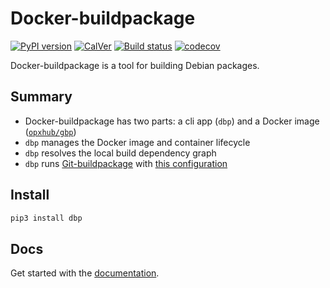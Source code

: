 # Docker-buildpackage

[![PyPI version](https://badge.fury.io/py/dbp.svg)](https://pypi.org/project/dbp/)
[![CalVer](https://img.shields.io/badge/calver-YY.0M.MICRO-blue.svg)](https://pypi.org/project/dbp/)
[![Build status](https://badge.buildkite.com/1767c846c36bcae205347eb72a5396be1474608249b0849f16.svg)](https://buildkite.com/opx/opx-infra-dbp)
[![codecov](https://codecov.io/gh/opx-infra/dbp/branch/master/graph/badge.svg)](https://codecov.io/gh/opx-infra/dbp)

Docker-buildpackage is a tool for building Debian packages.

## Summary

* Docker-buildpackage has two parts: a cli app (`dbp`) and a Docker image ([`opxhub/gbp`](https://github.com/opx-infra/gbp-docker))
* `dbp` manages the Docker image and container lifecycle
* `dbp` resolves the local build dependency graph
* `dbp` runs [Git-buildpackage](https://honk.sigxcpu.org/piki/projects/git-buildpackage/) with [this configuration](https://github.com/opx-infra/gbp-docker/blob/master/assets/gbp.conf)

## Install

```bash
pip3 install dbp
```

## Docs

Get started with the [documentation](https://opx-infra.github.io/dbp/).
